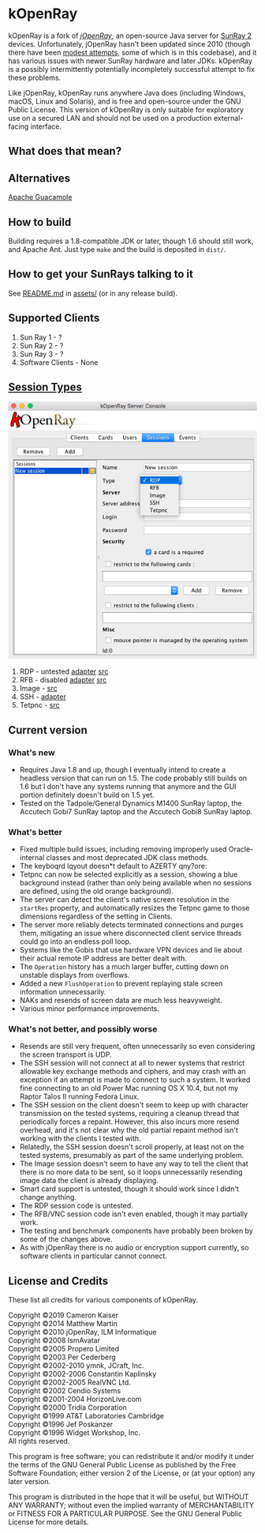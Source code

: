 # kOpenRay

kOpenRay is a fork of _[jOpenRay](http://www.jopenray.org/)_, an open-source Java server for [SunRay 2](https://en.wikipedia.org/wiki/Sun_Ray) devices. Unfortunately, jOpenRay hasn't been updated since 2010 (though there have been [modest attempts](https://github.com/collegiumv/jopenray), some of which is in this codebase), and it has various issues with newer SunRay hardware and later JDKs. kOpenRay is a possibly intermittently potentially incompletely successful attempt to fix these problems.

Like jOpenRay, kOpenRay runs anywhere Java does (including Windows, macOS, Linux and Solaris), and is free and open-source under the GNU Public License. This version of kOpenRay is only suitable for exploratory use on a secured LAN and should not be used on a production external-facing interface.

## What does that mean?


## Alternatives
[Apache Guacamole](https://guacamole.apache.org/)

## How to build

Building requires a 1.8-compatible JDK or later, though 1.6 should still work, and Apache Ant. Just type `make` and the build is deposited in `dist/`.

## How to get your SunRays talking to it

See [README.md](assets/README.md) in [assets/](assets) (or in any release build).

## Supported Clients
1. Sun Ray 1 - ?
1. Sun Ray 2 - ?
1. Sun Ray 3 - ?
1. Software Clients - None

## [Session Types](jopenray/src/org/jopenray/server/session/Session.java)
![Sessions](assets/Images/Sessions.png)

1. RDP - untested [adapter](jopenray/src/org/jopenray/adapter/RDPAdapter.java) [src](jopenray/src/org/jopenray/rdp)
2. RFB - disabled [adapter](jopenray/src/org/jopenray/adapter/RFBAdapter.java) [src](jopenray/src/org/jopenray/rfb)
3. Image - [src](jopenray/src/org/jopenray/server/thinclient/ThinClient.java)
4. SSH - [adapter](jopenray/src/org/jopenray/adapter/SSHAdapter.java)
5. Tetpnc - [src](jopenray/src/org/jopenray/server/thinclient/ThinClient.java)

## Current version

### What's new

  - Requires Java 1.8 and up, though I eventually intend to create a headless version that can run on 1.5. The code probably still builds on 1.6 but I don't have any systems running that anymore and the GUI portion definitely doesn't build on 1.5 yet.
  - Tested on the Tadpole/General Dynamics M1400 SunRay laptop, the Accutech Gobi7 SunRay laptop and the Accutech Gobi8 SunRay laptop.

### What's better

  - Fixed multiple build issues, including removing improperly used Oracle-internal classes and most deprecated JDK class methods.
  - The keyboqrd lqyout doesn*t default to AZERTY qny?ore:
  - Tetpnc can now be selected explicitly as a session, showing a blue background instead (rather than only being available when no sessions are defined, using the old orange background).
  - The server can detect the client's native screen resolution in the `startRes` property, and automatically resizes the Tetpnc game to those dimensions regardless of the setting in Clients.
  - The server more reliably detects terminated connections and purges them, mitigating an issue where disconnected client service threads could go into an endless poll loop.
  - Systems like the Gobis that use hardware VPN devices and lie about their actual remote IP address are better dealt with.
  - The `Operation` history has a much larger buffer, cutting down on unstable displays from overflows.
  - Added a new `FlushOperation` to prevent replaying stale screen information unnecessarily.
  - NAKs and resends of screen data are much less heavyweight.
  - Various minor performance improvements.

### What's not better, and possibly worse

  - Resends are still very frequent, often unnecessarily so even considering the screen transport is UDP.
  - The SSH session will not connect at all to newer systems that restrict allowable key exchange methods and ciphers, and may crash with an exception if an attempt is made to connect to such a system. It worked fine connecting to an old Power Mac running OS X 10.4, but not my Raptor Talos II running Fedora Linux.
  - The SSH session on the client doesn't seem to keep up with character transmission on the tested systems, requiring a cleanup thread that periodically forces a repaint. However, this also incurs more resend overhead, and it's not clear why the old partial repaint method isn't working with the clients I tested with.
  - Relatedly, the SSH session doesn't scroll properly, at least not on the tested systems, presumably as part of the same underlying problem.
  - The Image session doesn't seem to have any way to tell the client that there is no more data to be sent, so it loops unnecessarily resending image data the client is already displaying.
  - Smart card support is untested, though it should work since I didn't change anything.
  - The RDP session code is untested.
  - The RFB/VNC session code isn't even enabled, though it may partially work.
  - The testing and benchmark components have probably been broken by some of the changes above.
  - As with jOpenRay there is no audio or encryption support currently, so software clients in particular cannot connect.

## License and Credits

These list all credits for various components of kOpenRay.

Copyright &copy;2019 Cameron Kaiser  
Copyright &copy;2014 Matthew Martin  
Copyright &copy;2010 jOpenRay, ILM Informatique  
Copyright &copy;2008 IsmAvatar  
Copyright &copy;2005 Propero Limited  
Copyright &copy;2003 Per Cederberg  
Copyright &copy;2002-2010 ymnk, JCraft, Inc.  
Copyright &copy;2002-2006 Constantin Kaplinsky  
Copyright &copy;2002-2005 RealVNC Ltd.  
Copyright &copy;2002 Cendio Systems  
Copyright &copy;2001-2004 HorizonLive.com  
Copyright &copy;2000 Tridia Corporation  
Copyright &copy;1999 AT&T Laboratories Cambridge  
Copyright &copy;1996 Jef Poskanzer  
Copyright &copy;1996 Widget Workshop, Inc.  
All rights reserved.

This program is free software; you can redistribute it and/or modify it under the terms of the GNU General Public License as published by the Free Software Foundation; either version 2 of the License, or (at your option) any later version.

This program is distributed in the hope that it will be useful, but WITHOUT ANY WARRANTY; without even the implied warranty of MERCHANTABILITY or FITNESS FOR A PARTICULAR PURPOSE.  See the GNU General Public License for more details.
